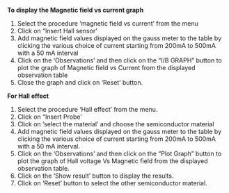 **To display the Magnetic field vs current graph**

1. Select the procedure ‘magnetic field vs current’ from the menu
2. Click on “Insert Hall sensor’ 
3. Add magnetic field values displayed on the gauss meter to the table by clicking the various choice of current starting from 200mA to 500mA with a 50 mA interval
4. Click on the ‘Observations’ and then click on the “I/B GRAPH” button to plot the graph of Magnetic field vs Current from the displayed observation table
5. Close the graph and click on ‘Reset’ button.
   
**For Hall effect**

1. Select the procedure ‘Hall effect’ from the menu.
2. Click on “Insert Probe’ 
3. Click on ‘select the material’ and choose the semiconductor material
4. Add magnetic field values displayed on the gauss meter to the table by clicking the various choice of current starting from 200mA to 500mA with a 50 mA interval.
5. Click on the ‘Observations’ and then click on the “Plot Graph” button to plot the graph of Hall voltage Vs Magnetic field from the displayed observation table.
6. Click on the ‘Show result’ button to display the results.
7. Click on ‘Reset’ button to select the other semiconductor material.
